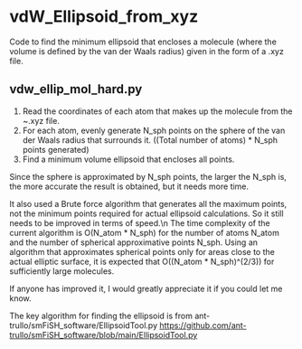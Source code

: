 # vdW_Ellipsoid_from_xyz
Code to find the minimum ellipsoid that encloses a molecule (where the volume is defined by the van der Waals radius) given in the form of a .xyz file.

## vdw_ellip_mol_hard.py
1. Read the coordinates of each atom that makes up the molecule from the ~.xyz file.
2. For each atom, evenly generate N_sph points on the sphere of the van der Waals radius that surrounds it. ((Total number of atoms) * N_sph points generated)
3. Find a minimum volume ellipsoid that encloses all points.

Since the sphere is approximated by N_sph points, the larger the N_sph is, the more accurate the result is obtained, but it needs more time.

It also used a Brute force algorithm that generates all the maximum points, not the minimum points required for actual ellipsoid calculations. So it still needs to be improved in terms of speed.\n
The time complexity of the current algorithm is O(N_atom * N_sph) for the number of atoms N_atom and the number of spherical approximative points N_sph. Using an algorithm that approximates spherical points only for areas close to the actual elliptic surface, it is expected that O((N_atom * N_sph)^(2/3)) for sufficiently large molecules.

If anyone has improved it, I would greatly appreciate it if you could let me know.

The key algorithm for finding the ellipsoid is from ant-trullo/smFiSH_software/EllipsoidTool.py
  https://github.com/ant-trullo/smFiSH_software/blob/main/EllipsoidTool.py
